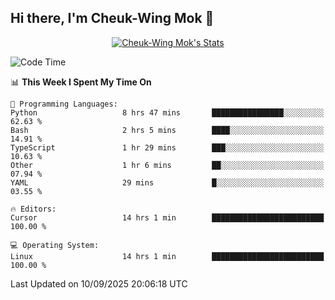 ## Hi there, I'm Cheuk-Wing Mok 👋

<!--
**mozro0327/mozro0327** is a ✨ _special_ ✨ repository because its `README.md` (this file) appears on your GitHub profile.

Here are some ideas to get you started:

- 🔭 I’m currently working on ...
- 🌱 I’m currently learning ...
- 👯 I’m looking to collaborate on ...
- 🤔 I’m looking for help with ...
- 💬 Ask me about ...
- 📫 How to reach me: ...
- 😄 Pronouns: ...
- ⚡ Fun fact: ...
-->

<p align="center">
  <a href="https://github.com/mozro0327" class="rich-diff-level-one">
    <img src="https://github-readme-stats.vercel.app/api?username=mozro0327&title_color=333&text_color=777" alt="Cheuk-Wing Mok's Stats" >
    <!-- &hide=issues
    <img src="https://github-readme-stats.vercel.app/api?username=mozro0327&hide=issues&title_color=333&text_color=777" alt="Cheuk-Wing Mok's Stats" >
    -->
  </a>
</p>

<!--START_SECTION:waka-->
![Code Time](http://img.shields.io/badge/Code%20Time-3%2C823%20hrs%2017%20mins-blue)

📊 **This Week I Spent My Time On** 

```text
💬 Programming Languages: 
Python                   8 hrs 47 mins       ████████████████░░░░░░░░░   62.63 % 
Bash                     2 hrs 5 mins        ████░░░░░░░░░░░░░░░░░░░░░   14.91 % 
TypeScript               1 hr 29 mins        ███░░░░░░░░░░░░░░░░░░░░░░   10.63 % 
Other                    1 hr 6 mins         ██░░░░░░░░░░░░░░░░░░░░░░░   07.94 % 
YAML                     29 mins             █░░░░░░░░░░░░░░░░░░░░░░░░   03.55 % 

🔥 Editors: 
Cursor                   14 hrs 1 min        █████████████████████████   100.00 % 

💻 Operating System: 
Linux                    14 hrs 1 min        █████████████████████████   100.00 % 
```


 Last Updated on 10/09/2025 20:06:18 UTC
<!--END_SECTION:waka-->
